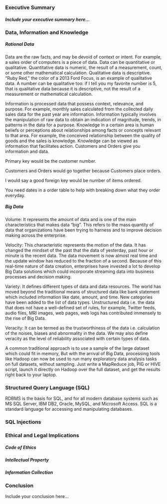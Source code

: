 ### Executive Summary
##### Include your executive summary here...

### Data, Information and Knowledge
##### Rational Data
Data are the raw facts, and may be devoid of context or intent.  For example, a sales order of computers is a piece of data.  Data can be quantitative or qualitative. Quantitative data is numeric, the result of a measurement, count, or some other mathematical calculation. Qualitative data is descriptive. “Ruby Red,” the color of a 2013 Ford Focus, is an example of qualitative data. A number can be qualitative too: if I tell you my favorite number is 5, that is qualitative data because it is descriptive, not the result of a measurement or mathematical calculation.

Information is processed data that possess context, relevance, and purpose.  For example, monthly sales calculated from the collected daily sales data for the past year are information. Information typically involves the manipulation of raw data to obtain an indication of magnitude, trends, in patterns in the data for a purpose.
Knowledge in a certain area is human beliefs or perceptions about relationships among facts or concepts relevant to that area.  For example, the conceived relationship between the quality of goods and the sales is knowledge.  Knowledge can be viewed as information that facilitates action.
Customers and Orders give you information and data.

Primary key would be the customer number.

Customers and Orders would go together because Customers place orders.

I would say a good foreign key would be number of items ordered.

You need dates in a order table to help with breaking down what they order everyday.

##### Big Data
Volume: It represents the amount of data and is one of the main characteristics that makes data “big”. This refers to the mass quantity of data that organizations have been trying to harness and to improve decision making across the enterprise.

Velocity: This characteristic represents the motion of the data. It has changed the mindset of the past that the data of yesterday, past hour or minute is the recent data. The data movement is now almost real time and the update window has reduced to the fraction of a second. Because of this real-time nature of data creation, enterprises have invested a lot to develop Big Data solutions which could incorporate streaming data into business processes and decision making.

Variety: It defines different types of data and data resources. The world has moved beyond the traditional means of structured data like bank statement which included information like date, amount, and time. New categories have been added to the list of data types. Unstructured data i.e. the data that does not have a well-defined set of rules, for example, Twitter feeds, audio files, MRI images, web pages, web logs has contributed immensely to the rise of Big Data.

Veracity: It can be termed as the trustworthiness of the data i.e. calculation of the noises, biases and abnormality in the data. We may also define veracity as the level of reliability associated with certain types of data.

A common traditional approach is to use a sample of the large dataset which could fit in memory, But with the arrival of Big Data, processing tools like Hadoop can now be used to run many exploratory data analysis tasks on full datasets, without sampling. Just write a MapReduce job, PIG or HIVE script, launch it directly on Hadoop over the full dataset, and get the results right back to your laptop.

### Structured Query Language (SQL)
RDBMS is the basis for SQL, and for all modern database systems such as MS SQL Server, IBM DB2, Oracle, MySQL, and Microsoft Access.
SQL is a standard language for accessing and manipulating databases.
### SQL Injections
### Ethical and Legal Implications
##### Code of Ethics
##### Intellectual Property
##### Information Collection
### Conclusion
Include your conclusion here...
